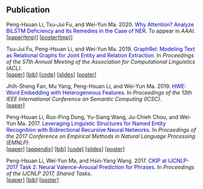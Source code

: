 <h2>Publication</h2>

Peng-Hsuan Li, Tsu-Jui Fu, and Wei-Yun Ma. 2020. <span style="color:#0000C0">Why Attention? Analyze BiLSTM Deficiency and Its Remedies in the Case of NER.</span> To appear in *AAAI*.<br />
[[paper(tmp)](https://arxiv.org/abs/1908.11046)]
[[poster(tmp)](../doc/cross_ner_poster.pdf)]

Tsu-Jui Fu, Peng-Hsuan Li, and Wei-Yun Ma. 2019. <span style="color:#0000C0">GraphRel: Modeling Text as Relational Graphs for Joint Entity and Relation Extraction.</span> In *Proceedings of the 57th Annual Meeting of the Association for Computational Linguistics (ACL)*.<br />
[[paper](https://www.aclweb.org/anthology/P19-1136/)]
[[bib](https://www.aclweb.org/anthology/P19-1136.bib)]
[[code](https://github.com/tsujuifu/pytorch_graph-rel)]
[[slides](../doc/graphrel_slides.pdf)]
[[poster](../doc/graphrel_poster.pdf)]

Jhih-Sheng Fan, Mu Yang, Peng-Hsuan Li, and Wei-Yun Ma. 2019. <span style="color:#0000C0">HWE: Word Embedding with Heterogeneous Features.</span> In *Proceedings of the 13th IEEE International Conference on Semantic Computing (ICSC)*.<br />
[[paper]](../doc/hwe_icsc2019.pdf)

Peng-Hsuan Li, Ruo-Ping Dong, Yu-Siang Wang, Ju-Chieh Chou, and Wei-Yun Ma. 2017. <span style="color:#0000C0">Leveraging Linguistic Structures for Named Entity Recognition with Bidirectional Recursive Neural Networks.</span> In *Proceedings of the 2017 Conference on Empirical Methods in Natural Language Processing (EMNLP)*.<br />
[[paper]](https://www.aclweb.org/anthology/D17-1282/)
[[appendix]](https://www.aclweb.org/anthology/attachments/D17-1282.Attachment.zip)
[[bib]](https://www.aclweb.org/anthology/D17-1282.bib)
[[code]](https://github.com/jacobvsdanniel/tf_rnn)
[[slides]](../doc/rnn_ner_slides.pdf)
[[poster]](../doc/rnn_ner_poster.pdf)

Peng-Hsuan Li, Wei-Yun Ma, and Hsin-Yang Wang. 2017. <span style="color:#0000C0">CKIP at IJCNLP-2017 Task 2: Neural Valence-Arousal Prediction for Phrases.</span> In *Proceedings of the IJCNLP 2017, Shared Tasks*.<br />
[[paper]](https://www.aclweb.org/anthology/I17-4014/)
[[bib]](https://www.aclweb.org/anthology/I17-4014.bib)
[[poster]](../doc/CKIP_DSAP.pdf)
